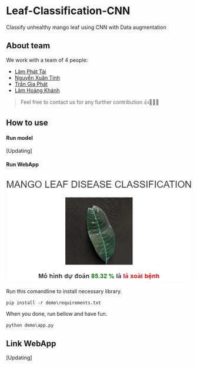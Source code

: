 # Leaf-Classification-CNN
Classify unhealthy mango leaf using CNN with Data augmentation
## About team
We work with a team of 4 people:
* [Lâm Phát Tài](https://github.com/lamphattai2105)
* [Nguyễn Xuân Tính](https://github.com/xngtinh)
* [Trần Gia Phát](https://github.com/phattrann)
* [Lâm Hoàng Khánh](https://github.com/lhk1234)
> Feel free to contact us for any further contribution 👍🤘🤗😜
## How to use

#### Run model
[Updating]
#### Run WebApp
<p align="left">
<!-- <img  width="420" height="320" src="https://github.com/phattrann/Leaf-Classification-CNN/blob/master/demo/static/img/index.png">  -->
<img   src="https://github.com/phattrann/Leaf-Classification-CNN/blob/master/demo/static/img/predict.png">
</p>

Run this comandline to install necessary library.
```
pip install -r demo\requirements.txt
```
When you done, run bellow and have fun.
```
python demo\app.py
```

## Link WebApp
[Updating]
